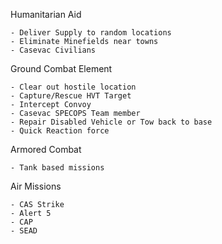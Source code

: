 
Humanitarian Aid
```
- Deliver Supply to random locations
- Eliminate Minefields near towns
- Casevac Civilians
```

Ground Combat Element
```
- Clear out hostile location
- Capture/Rescue HVT Target
- Intercept Convoy
- Casevac SPECOPS Team member
- Repair Disabled Vehicle or Tow back to base
- Quick Reaction force
```

Armored Combat
```
- Tank based missions
```

Air Missions
```
- CAS Strike
- Alert 5
- CAP
- SEAD
```